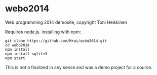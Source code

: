 # webo2014
Web programming 2014 demosite, copyright Toni Heikkinen

Requires node.js. Installing with npm:

```
git clone https://github.com/Mrui/webo2014.git
cd webo2014
npm install
npm install sqlite3
npm start
```

This is not a finalized in any sense and was a demo project for a course.
